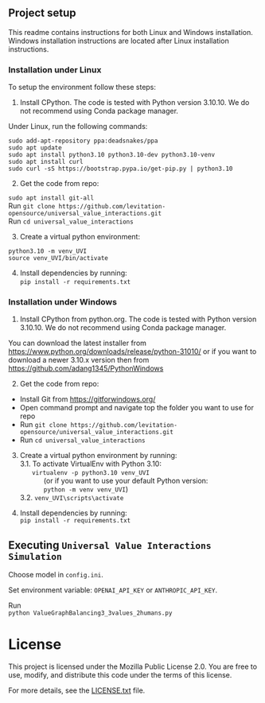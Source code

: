 

## Project setup

This readme contains instructions for both Linux and Windows installation. Windows installation instructions are located after Linux installation instructions.

### Installation under Linux

To setup the environment follow these steps:

1. Install CPython. The code is tested with Python version 3.10.10. We do not recommend using Conda package manager. 

Under Linux, run the following commands:

`sudo add-apt-repository ppa:deadsnakes/ppa`
<br>`sudo apt update`
<br>`sudo apt install python3.10 python3.10-dev python3.10-venv`
<br>`sudo apt install curl`
<br>`sudo curl -sS https://bootstrap.pypa.io/get-pip.py | python3.10`

2. Get the code from repo:

`sudo apt install git-all`
<br>Run `git clone https://github.com/levitation-opensource/universal_value_interactions.git`
<br>Run `cd universal_value_interactions`

3. Create a virtual python environment:

`python3.10 -m venv_UVI`
<br>`source venv_UVI/bin/activate`

4. Install dependencies by running:
<br>`pip install -r requirements.txt`


### Installation under Windows

1. Install CPython from python.org. The code is tested with Python version 3.10.10. We do not recommend using Conda package manager.

You can download the latest installer from https://www.python.org/downloads/release/python-31010/ or if you want to download a newer 3.10.x version then from https://github.com/adang1345/PythonWindows

2. Get the code from repo:
* Install Git from https://gitforwindows.org/
* Open command prompt and navigate top the folder you want to use for repo
* Run `git clone https://github.com/levitation-opensource/universal_value_interactions.git`
* Run `cd universal_value_interactions`

3. Create a virtual python environment by running: 
<br>3.1. To activate VirtualEnv with Python 3.10:
<br>&nbsp;&nbsp;&nbsp;&nbsp;&nbsp;&nbsp;`virtualenv -p python3.10 venv_UVI` 
<br>&nbsp;&nbsp;&nbsp;&nbsp;&nbsp;&nbsp;&nbsp;&nbsp;&nbsp;&nbsp;&nbsp;&nbsp;(or if you want to use your default Python version: 
<br>&nbsp;&nbsp;&nbsp;&nbsp;&nbsp;&nbsp;&nbsp;&nbsp;&nbsp;&nbsp;&nbsp;&nbsp;`python -m venv venv_UVI`)
<br>3.2. `venv_UVI\scripts\activate`

4. Install dependencies by running:
<br>`pip install -r requirements.txt`


## Executing `Universal Value Interactions Simulation`

Choose model in `config.ini`.

Set environment variable:
`OPENAI_API_KEY` or `ANTHROPIC_API_KEY`.

Run 
<br>`python ValueGraphBalancing3_3values_2humans.py`


# License

This project is licensed under the Mozilla Public License 2.0. You are free to use, modify, and distribute this code under the terms of this license.

For more details, see the [LICENSE.txt](LICENSE.txt) file.
